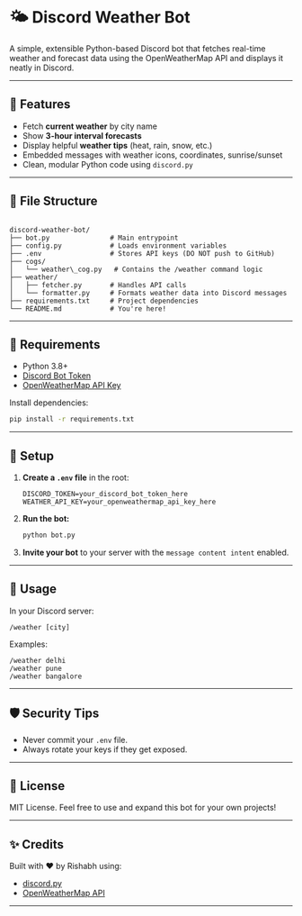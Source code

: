 # 🌤️ Discord Weather Bot

A simple, extensible Python-based Discord bot that fetches real-time weather and forecast data using the OpenWeatherMap API and displays it neatly in Discord.

---

## 🚀 Features

- Fetch **current weather** by city name
- Show **3-hour interval forecasts**
- Display helpful **weather tips** (heat, rain, snow, etc.)
- Embedded messages with weather icons, coordinates, sunrise/sunset
- Clean, modular Python code using `discord.py`

---

## 📁 File Structure

```

discord-weather-bot/
├── bot.py               # Main entrypoint
├── config.py            # Loads environment variables
├── .env                 # Stores API keys (DO NOT push to GitHub)
├── cogs/
│   └── weather\_cog.py   # Contains the /weather command logic
├── weather/
│   ├── fetcher.py       # Handles API calls
│   └── formatter.py     # Formats weather data into Discord messages
├── requirements.txt     # Project dependencies
└── README.md            # You're here!

````

---

## 🔧 Requirements

- Python 3.8+
- [Discord Bot Token](https://discord.com/developers/applications)
- [OpenWeatherMap API Key](https://openweathermap.org/api)

Install dependencies:
```bash
pip install -r requirements.txt
````

---

## 🔐 Setup

1. **Create a `.env` file** in the root:

   ```
   DISCORD_TOKEN=your_discord_bot_token_here
   WEATHER_API_KEY=your_openweathermap_api_key_here
   ```

2. **Run the bot:**

   ```bash
   python bot.py
   ```

3. **Invite your bot** to your server with the `message content intent` enabled.

---

## 💬 Usage

In your Discord server:

```
/weather [city]
```

Examples:

```
/weather delhi
/weather pune
/weather bangalore
```

---

## 🛡️ Security Tips

* Never commit your `.env` file.
* Always rotate your keys if they get exposed.

---

## 📜 License

MIT License. Feel free to use and expand this bot for your own projects!

---

## ✨ Credits

Built with ❤️ by Rishabh using:

* [discord.py](https://discordpy.readthedocs.io/)
* [OpenWeatherMap API](https://openweathermap.org/api)

---